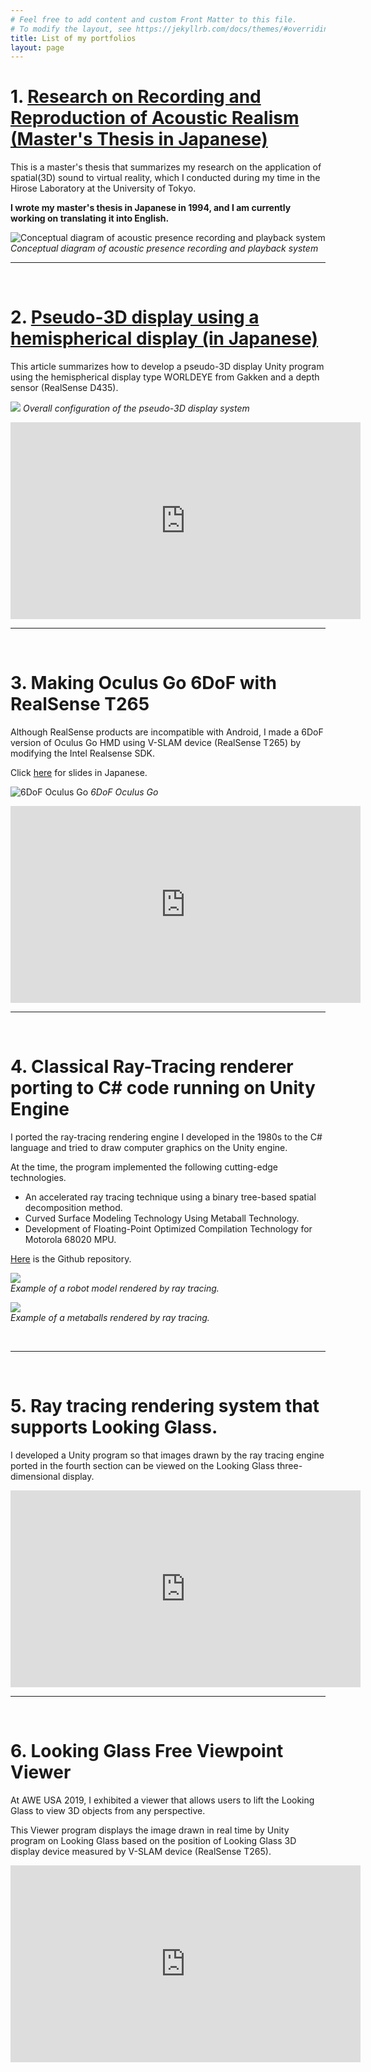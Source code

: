 ```yaml
---
# Feel free to add content and custom Front Matter to this file.
# To modify the layout, see https://jekyllrb.com/docs/themes/#overriding-theme-defaults
title: List of my portfolios
layout: page
---
```

# 1. [Research on Recording and Reproduction of Acoustic Realism (Master's Thesis in Japanese)](/assets/master_thesis.pdf)

This is a master's thesis that summarizes my research on the application of spatial(3D) sound to virtual reality, which I conducted during my time in the Hirose Laboratory at the University of Tokyo.

**I wrote my master's thesis in Japanese in 1994, and I am currently working on translating it into English.**

![Conceptual diagram of acoustic presence recording and playback system](/assets/pic1-1.png)
*Conceptual diagram of acoustic presence recording and playback system*
<br/>

***
<br/>

# 2. [Pseudo-3D display using a hemispherical display (in Japanese)](https://engineering.mercari.com/blog/entry/2018-12-11-120000/)

This article summarizes how to develop a pseudo-3D display Unity program using the hemispherical display type WORLDEYE from Gakken and a depth sensor (RealSense D435).

![](/assets/pic2-1.jpg)
*Overall configuration of the pseudo-3D display system*

<iframe width="560" height="315" src="https://www.youtube.com/embed/h90oY6eslwk" title="YouTube video player" frameborder="0" allow="accelerometer; autoplay; clipboard-write; encrypted-media; gyroscope; picture-in-picture" allowfullscreen></iframe>

<br/>

***
<br/>

# 3. Making Oculus Go 6DoF with RealSense T265

Although RealSense products are incompatible with Android, I made a 6DoF version of Oculus Go HMD using V-SLAM device (RealSense T265) by modifying the Intel Realsense SDK.

Click [here](https://www.slideshare.net/mitsunorisatomi5/androidrealsense-d400t265) for slides in Japanese.

![6DoF Oculus Go](/assets/pic3-1.jpg)
*6DoF Oculus Go*

<iframe width="560" height="315" src="https://www.youtube.com/embed/TJmLAkr6YX8" title="YouTube video player" frameborder="0" allow="accelerometer; autoplay; clipboard-write; encrypted-media; gyroscope; picture-in-picture" allowfullscreen></iframe>

<br/>

***
<br/>

# 4. Classical Ray-Tracing renderer porting to C# code running on Unity Engine

I ported the ray-tracing rendering engine I developed in the 1980s to the C# language and tried to draw computer graphics on the Unity engine.

At the time, the program implemented the following cutting-edge technologies.

* An accelerated ray tracing technique using a binary tree-based spatial decomposition method.
* Curved Surface Modeling Technology Using Metaball Technology.
* Development of Floating-Point Optimized Compilation Technology for Motorola 68020 MPU.

[Here](https://github.com/UnlimitedBuildWorks/EXRAYtracer) is the Github repository.

![](/assets/pic4-1.png)  
*Example of a robot model rendered by ray tracing.*

![](/assets/pic4-2.png)  
*Example of a metaballs rendered by ray tracing.*

<br/>

***
<br/>

# 5. Ray tracing rendering system that supports Looking Glass.

I developed a Unity program so that images drawn by the ray tracing engine ported in the fourth section can be viewed on the Looking Glass three-dimensional display.

<iframe width="560" height="315" src="https://www.youtube.com/embed/vdh2d5QDAt0" title="YouTube video player" frameborder="0" allow="accelerometer; autoplay; clipboard-write; encrypted-media; gyroscope; picture-in-picture" allowfullscreen></iframe>

<br/>

***
<br/>

# 6. Looking Glass Free Viewpoint Viewer

At AWE USA 2019, I exhibited a viewer that allows users to lift the Looking Glass to view 3D objects from any perspective.

This Viewer program displays the image drawn in real time by Unity program on Looking Glass based on the position of Looking Glass 3D display device measured by V-SLAM device (RealSense T265).

<iframe width="560" height="315" src="https://www.youtube.com/embed/kj9qpgcOim8" title="YouTube video player" frameborder="0" allow="accelerometer; autoplay; clipboard-write; encrypted-media; gyroscope; picture-in-picture" allowfullscreen></iframe>






